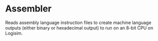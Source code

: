 # Assembler
Reads assembly language instruction files to create machine language outputs (either binary or hexadecimal output) to run on an 8-bit CPU on Logisim.  

